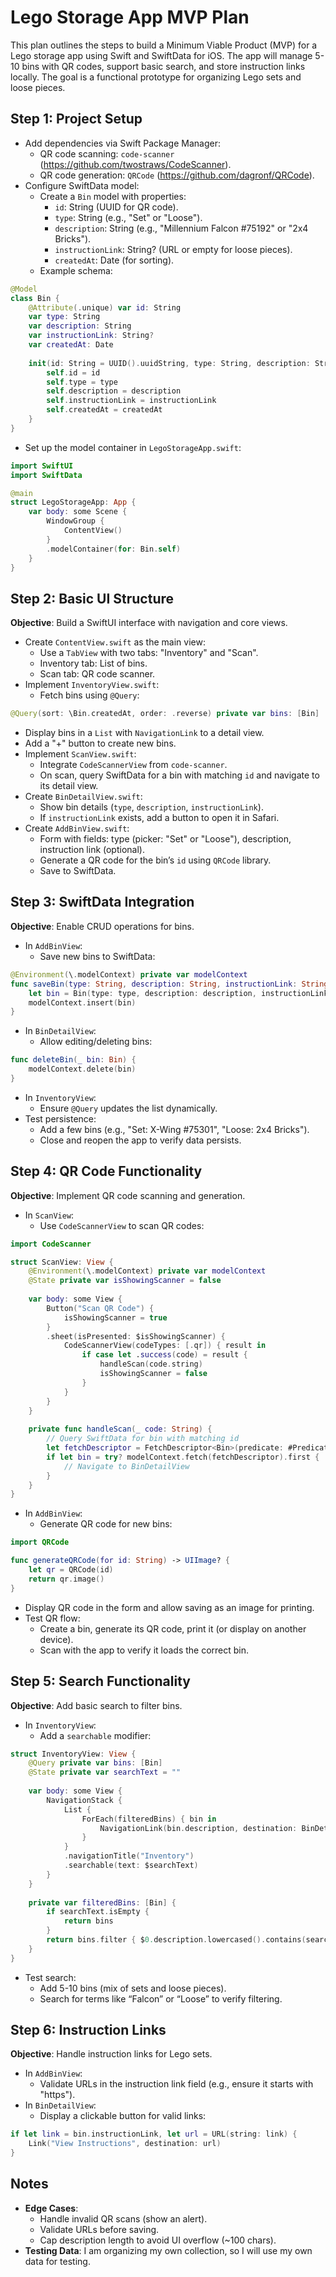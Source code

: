 # Lego Storage App MVP Plan

This plan outlines the steps to build a Minimum Viable Product (MVP) for a Lego storage app using Swift and SwiftData for iOS. The app will manage 5-10 bins with QR codes, support basic search, and store instruction links locally. The goal is a functional prototype for organizing Lego sets and loose pieces.

## Step 1: Project Setup
- Add dependencies via Swift Package Manager:
  - QR code scanning: `code-scanner` (https://github.com/twostraws/CodeScanner).
  - QR code generation: `QRCode` (https://github.com/dagronf/QRCode).
- Configure SwiftData model:
  - Create a `Bin` model with properties:
    - `id`: String (UUID for QR code).
    - `type`: String (e.g., "Set" or "Loose").
    - `description`: String (e.g., "Millennium Falcon #75192" or "2x4 Bricks").
    - `instructionLink`: String? (URL or empty for loose pieces).
    - `createdAt`: Date (for sorting).
  - Example schema:

```swift
@Model
class Bin {
    @Attribute(.unique) var id: String
    var type: String
    var description: String
    var instructionLink: String?
    var createdAt: Date
    
    init(id: String = UUID().uuidString, type: String, description: String, instructionLink: String? = nil, createdAt: Date = Date()) {
        self.id = id
        self.type = type
        self.description = description
        self.instructionLink = instructionLink
        self.createdAt = createdAt
    }
}
```

- Set up the model container in `LegoStorageApp.swift`:

```swift
import SwiftUI
import SwiftData

@main
struct LegoStorageApp: App {
    var body: some Scene {
        WindowGroup {
            ContentView()
        }
        .modelContainer(for: Bin.self)
    }
}
```

## Step 2: Basic UI Structure
**Objective**: Build a SwiftUI interface with navigation and core views.

- Create `ContentView.swift` as the main view:
  - Use a `TabView` with two tabs: "Inventory" and "Scan".
  - Inventory tab: List of bins.
  - Scan tab: QR code scanner.
- Implement `InventoryView.swift`:
  - Fetch bins using `@Query`:

```swift
@Query(sort: \Bin.createdAt, order: .reverse) private var bins: [Bin]
```

- Display bins in a `List` with `NavigationLink` to a detail view.
- Add a "+" button to create new bins.
- Implement `ScanView.swift`:
  - Integrate `CodeScannerView` from `code-scanner`.
  - On scan, query SwiftData for a bin with matching `id` and navigate to its detail view.
- Create `BinDetailView.swift`:
  - Show bin details (`type`, `description`, `instructionLink`).
  - If `instructionLink` exists, add a button to open it in Safari.
- Create `AddBinView.swift`:
  - Form with fields: type (picker: "Set" or "Loose"), description, instruction link (optional).
  - Generate a QR code for the bin’s `id` using `QRCode` library.
  - Save to SwiftData.

## Step 3: SwiftData Integration
**Objective**: Enable CRUD operations for bins.

- In `AddBinView`:
  - Save new bins to SwiftData:

```swift
@Environment(\.modelContext) private var modelContext
func saveBin(type: String, description: String, instructionLink: String?) {
    let bin = Bin(type: type, description: description, instructionLink: instructionLink)
    modelContext.insert(bin)
}
```

- In `BinDetailView`:
  - Allow editing/deleting bins:

```swift
func deleteBin(_ bin: Bin) {
    modelContext.delete(bin)
}
```

- In `InventoryView`:
  - Ensure `@Query` updates the list dynamically.
- Test persistence:
  - Add a few bins (e.g., "Set: X-Wing #75301", "Loose: 2x4 Bricks").
  - Close and reopen the app to verify data persists.

## Step 4: QR Code Functionality
**Objective**: Implement QR code scanning and generation.

- In `ScanView`:
  - Use `CodeScannerView` to scan QR codes:

```swift
import CodeScanner

struct ScanView: View {
    @Environment(\.modelContext) private var modelContext
    @State private var isShowingScanner = false
    
    var body: some View {
        Button("Scan QR Code") {
            isShowingScanner = true
        }
        .sheet(isPresented: $isShowingScanner) {
            CodeScannerView(codeTypes: [.qr]) { result in
                if case let .success(code) = result {
                    handleScan(code.string)
                    isShowingScanner = false
                }
            }
        }
    }
    
    private func handleScan(_ code: String) {
        // Query SwiftData for bin with matching id
        let fetchDescriptor = FetchDescriptor<Bin>(predicate: #Predicate { $0.id == code })
        if let bin = try? modelContext.fetch(fetchDescriptor).first {
            // Navigate to BinDetailView
        }
    }
}
```

- In `AddBinView`:
  - Generate QR code for new bins:

```swift
import QRCode

func generateQRCode(for id: String) -> UIImage? {
    let qr = QRCode(id)
    return qr.image()
}
```

- Display QR code in the form and allow saving as an image for printing.
- Test QR flow:
  - Create a bin, generate its QR code, print it (or display on another device).
  - Scan with the app to verify it loads the correct bin.

## Step 5: Search Functionality
**Objective**: Add basic search to filter bins.

- In `InventoryView`:
  - Add a `searchable` modifier:

```swift
struct InventoryView: View {
    @Query private var bins: [Bin]
    @State private var searchText = ""
    
    var body: some View {
        NavigationStack {
            List {
                ForEach(filteredBins) { bin in
                    NavigationLink(bin.description, destination: BinDetailView(bin: bin))
                }
            }
            .navigationTitle("Inventory")
            .searchable(text: $searchText)
        }
    }
    
    private var filteredBins: [Bin] {
        if searchText.isEmpty {
            return bins
        }
        return bins.filter { $0.description.lowercased().contains(searchText.lowercased()) || $0.type.lowercased().contains(searchText.lowercased()) }
    }
}
```

- Test search:
  - Add 5-10 bins (mix of sets and loose pieces).
  - Search for terms like “Falcon” or “Loose” to verify filtering.

## Step 6: Instruction Links
**Objective**: Handle instruction links for Lego sets.

- In `AddBinView`:
  - Validate URLs in the instruction link field (e.g., ensure it starts with "https").
- In `BinDetailView`:
  - Display a clickable button for valid links:

```swift
if let link = bin.instructionLink, let url = URL(string: link) {
    Link("View Instructions", destination: url)
}
```

## Notes
- **Edge Cases**:
  - Handle invalid QR scans (show an alert).
  - Validate URLs before saving.
  - Cap description length to avoid UI overflow (\~100 chars).
- **Testing Data**: I am organizing my own collection, so I will use my own data for testing.